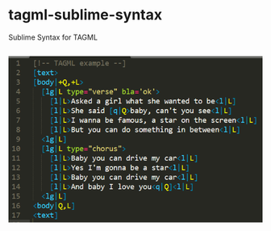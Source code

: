 # tagml-sublime-syntax
Sublime Syntax for TAGML

##
![Screen grab from SublimeText using the MonokaiFreeTAGML theme](images/tagml-example.png)